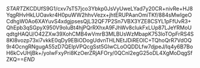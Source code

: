 $START$ZKCDUfS9G1/cxv7sT57jco3Ybkp0JsVyUweLYad7y20CR+nivRe+HJ8YqgRHvHkLUOavkr4H0puWW2hhvVezx+jhtERUPAanOmiTKf/884sMwIgeOCdhgW0Ao6XAYuvS4xdgjpsesQjL32QF7P2Sn7VBX3YZE8CSYL1pFfUvR3+QhEpb3qSGpyX950V9oIuBt4hjPQrRXhxA9FJhWv8cIukFxLUp87LJeYRMoUqdtgHAQU/O42ZXw39XohCMB4wVmrB3MLBUsWzMbapK753loTOpFrRS4S8Kl8vozp73xi7vkkE0qDy9EBiODogUdvnTHLNEtJDiREOlC+TQhoQrR7VdOQ9r4OcngRNgugA55zD7QEIpVPQcgSst5GlwCLoOQDDLfw7djpeJ/Iq4y6B7BoH6kCvUHjBk+/yoIwFxyPri8KzOerZRjAFOry/0QCnl2egG25oDL4XgMoDqgSfZKQ==$END$